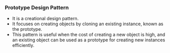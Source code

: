### Prototype Design Pattern

- It is a creational design pattern.
- It focuses on creating objects by cloning an existing instance, known as the prototype.
- This pattern is useful when the cost of creating a new object is high, and an existing object can be used as a prototype for creating new instances efficiently.
